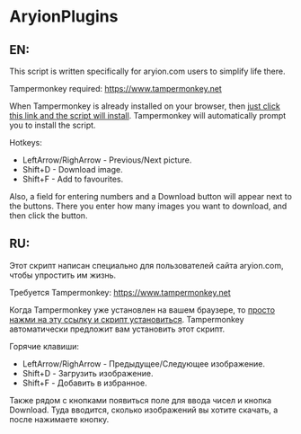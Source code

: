 # AryionPlugins
## EN:
This script is written specifically for aryion.com users to simplify life there.

Tampermonkey required: https://www.tampermonkey.net

When Tampermonkey is already installed on your browser, then  [just click this link and the script will install](https://github.com/OlehNoskovCPU/AryionPlugins/raw/main/AryionPlugins.user.js). Tampermonkey will automatically prompt you to install the script.

Hotkeys:
+ LeftArrow/RighArrow - Previous/Next picture.
+ Shift+D - Download image.
+ Shift+F - Add to favourites.

Also, a field for entering numbers and a Download button will appear next to the buttons. There you enter how many images you want to download, and then click the button.

## RU:
Этот скрипт написан специально для пользователей сайта aryion.com, чтобы упростить им жизнь.

Требуется Tampermonkey: https://www.tampermonkey.net

Когда Tampermonkey уже установлен на вашем браузере, то [просто нажми на эту ссылку и скрипт установиться](https://github.com/OlehNoskovCPU/AryionPlugins/raw/main/AryionPlugins.user.js). Tampermonkey автоматически предложит вам установить этот скрипт. 

Горячие клавиши:
+ LeftArrow/RighArrow - Предыдущее/Следующее изображение.
+ Shift+D - Загрузить изображение.
+ Shift+F - Добавить в избранное.

Также рядом с кнопками появиться поле для ввода чисел и кнопка Download. Туда вводится, сколько изображений вы хотите скачать, а после нажимаете кнопку.
